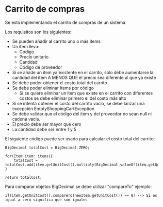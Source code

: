 # Carrito de compras

Se está implementando el carrito de compras de un sistema.

Los requisitos son los siguientes:

- Se pueden añadir al carrito uno o más items
- Un item lleva:
  - Código
  - Precio unitario
  - Cantidad
  - Código de proveedor
- Si se añade un item ya existente en el carrito, solo debe aumentarse la cantidad del item A MENOS QUE el precio sea diferente al que ya existe
- Se debe poder obtener el costo total del carrito
- Se debe poder eliminar items por código
  - Si se quiere eliminar un item que existe en el carrito con diferentes costos se debe eliminar primero el del costo más alto
- Si se intenta obtener el costo del carrito vacío, se debe lanzar una excepción EmptyShoppingCartException
- Se debe validar que el código del item y del proveedor no sean null ni cadena vacía. 
- El precio debe ser mayor que cero
- La cantidad debe ser entre 1 y 5

El siguiente código puede ser usado para calcular el costo total del carrito: 
```
BigDecimal totalCost = BigDecimal.ZERO;

for(Item item: items){
    totalCost = totalCost.add(item.getUnitCost().multiply(BigDecimal.valueOf(item.getQuantity())));
}

return totalCost;
```
Para comparar objetos BigDecimal se debe utilizar "compareTo" ejemplo: 
```
if(item.getUnitCost().compareTo(newItem.getUnitCost()) == 0) --> Si es igual a cero significa que son iguales 
```
